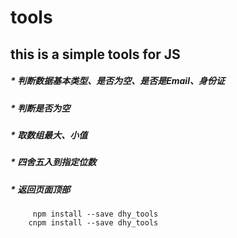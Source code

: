 # tools
## this is a simple tools for JS

##### * 判断数据基本类型、是否为空、是否是Email、身份证
##### * 判断是否为空
##### * 取数组最大、小值
##### * 四舍五入到指定位数
##### * 返回页面顶部

```
	 npm install --save dhy_tools
	cnpm install --save dhy_tools

```